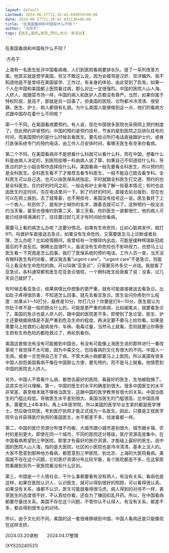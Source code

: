 ```yaml
---
layout: default
Lastmod: 2024-06-27T21:28:43.694959+00:00
date: 2024-06-27T21:28:42.831130+00:00
title: "在美国看病和中国有什么不同？"
author: "方舟子"
tags: [医生,看病,医院,预约,急诊，新语丝]
---
```


在美国看病和中国有什么不同？

·方舟子·

上海有一名医生批评中国看病难，人们到医院看病要排长队，提了一系列改革方案。他其实就是想学美国，但又不敢这么说，因为会被骂是汉奸、崇洋媚外。我不知道他是不是曾经在美国留学、工作过，有亲身的体验，由此受到了启发。如果一个人在中国和美国都上医院看过病，那么对比一定很强烈。中国的医院人山人海、人挤人，就跟菜市场一样，中国的病人和医护人员都没有尊严。当然，如果你属于特权阶层，是高干，那就是另一回事了。但美国的医院、诊所都冷冷清清、很安静，医生、护士、病人都很有礼貌。为什么美国人能够做到这一点，他们的看病方式跟中国存在着什么不同呢？

第一个不同，在美国看病要预约。有人说，现在中国很多医院也采用网上预约制度了。但此预约非彼预约。中国的预约是预约挂号，节省的是到医院之后排队挂号的时间，而美国预约的是什么时候去看医生。要先给诊所打电话直接跟护士约，或者打医保系统专门的预约电话，由工作人员安排时间，看哪天医生有空来你看病。

第二个不同，在美国看病并不是想看什么科就可以看什么科，而在中国，想看什么科是由病人决定的，到医院挂哪一科由病人说了算，如果自己不知道挂什么科，导医台的护士小姐会帮你选择挂什么科。美国看病一般先要看全科医生，所以预约的是全科医生。全科医生看不了才推荐去看专科医生，一般不能自己跑去看专科。全科医生可以自己选，也可以由医保系统指定。平时就跟全科医生打交道，预约的也是全科医生。在约好的时间之前，一般会有护士来电了解一些基本情况；有时也会由医生约定时间，先在电话里问一下。到了约好的时间，直接去前台报到，现在也可以在网上报到。去了就等着，也不用挂号，美国没有挂号这一说。医生看好了上一个病人，轮到你了，就有护士喊你的名字，跟着去就可以了。这种预约一般没法约当天看，甚至也很难约到第二天、第三天看。你的医生一直都很忙，他的病人可能已经排得满满的了，往往要过好几天才有时间给你看病。

需要马上看的病怎么办呢？这要分情况。如果有生命危险，比如心脏病发作，就打911，叫救护车直接送去急诊。如果没有生命危险，又需要医生马上诊断或者处理，怎么办呢？比如疫情期间，我曾经有一次眼球内出血，可能是接种辉瑞新冠疫苗后的不良反应。眼睛出血很吓人，虽说没有生命危险也不影响视力，也想马上让医生看一下究竟是怎么回事。我打了医保系统的预约电话，工作人员一查，当天没有眼科医生有时间看，建议我去看“urgent care”。“urgent care”不是急诊，但能马上看没有生命危险的病，可以叫做“亚急诊”，只需要另外多交一点钱。我就看了亚急诊。各科通常都有医生在亚急诊值班，一个眼科医生给我看了说：没事，过几天自己就好了。

有时候去看亚急诊，结果病情比你想象的更严重，就有可能直接被送去看急诊。比如肚子疼得很厉害，不知道怎么回事，就先去看亚急诊。医生会问你疼到什么程度：如果从1～10打分，最疼是10分，你打几分？你要是打8～10分，医生就认为你肚子疼不是一般的肠炎什么的，可能是更严重的疾病，比如阑尾炎，就要看急诊了。美国的急诊也是人挤人的，跟中国的医院差不多。即使到了急诊室，医生、护士还要根据病情是不是严重到危及生命的程度，再决定要不要马上给你看。如果是需要马上抢救的心脏病发作、车祸、吸毒过量，当然马上就看，否则就要让你等医生把有生命危险的都抢救过了，再轮到看你。

美国这套做法有没有可能搬到中国去，有没有可能像上海医生说的那样进行一番改革呢？我觉得不太可能，因为中美文化，包括看病的文化有很大的不同。中国人一生病，或者一旦觉得自己生了病，不管大病小病都要马上上医院。所以美国有很多中国人抱怨美国看病不像在中国那么方便，要先预约，而不是马上就看。他情愿到中国的医院去人挤人。

另外，中国人不管看什么病，都想去最好的医院、看最好的医生，生怕被耽搁了。这其实也可以理解。第一，中国的医生的水平的确差别很大。很多中国医生的水平非常差，甚至根本就不够格当医生，这跟中国的医学教育有很大的关系。中国当医生的门槛比较低，导致医生水平差别很大。美国当医生的门槛很高，比中国高得多。需要先上4年本科，再上4年医学院，所以美国的医学毕业生拿的都是医学博士。然后做住院医，考到医疗执照才能正式成为一名医生。因此，只要是正规医学院毕业并获得医疗执照的美国医生，水平都差不多，找谁看都一样。

第二，中国的医疗资源分布很不均衡，大城市跟小城市差别很大，城市跟乡镇、农村的差别更大。即使在同一个城市，不同的医院还分等级，医疗资源高度集中。在中国看病希望到三甲医院，那里才有最好的医疗资源，才能碰上最好的医生。说中国的医院人山人海，指的是大医院，社区的小医院也是冷冷清清，基本上没人的。大家不愿意到那种地方看病，都愿意到三甲医院，到北京、上海的大医院看病。美国就不存在这个问题，它的医疗资源分布比较平衡，各个医院都差不多，在这家医院看跟到另外一家医院看没有什么区别。

第三，中国是一个人情社会，干什么事都要看有没有熟人，有没有关系。看病也是这样，如果在医院认识人、认识医生，就可以得到很好的照顾，可以看得很认真。如果没有关系，谁都不认识，医生可能就看得很马虎。病人得到的对待不一样，甚至医生的态度很不好，不认真给你看，还会为了赚回扣乱开药。所以，在中国看病都要尽量找关系。美国不存在这个问题，不管你认不认得人、有没有关系，都差不多，都会得到很专业的对待。

所以，由于文化的不同，美国的这一套很难移植到中国，中国人看病还是只能像现在这样去挤。

2024.03.20录制　　2024.04.17整理

(XYS20240531)

